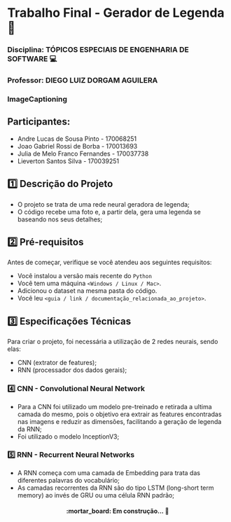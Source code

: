 
# Trabalho Final - Gerador de Legenda 📝
### Disciplina: TÓPICOS ESPECIAIS DE ENGENHARIA DE SOFTWARE 💻
### Professor: DIEGO LUIZ DORGAM AGUILERA 
### ImageCaptioning
## Participantes:
- Andre Lucas de Sousa Pinto -  170068251
-  Joao Gabriel Rossi de Borba -  170013693
- Julia de Melo Franco Fernandes - 170037738
- Lieverton Santos Silva - 170039251


## :one: Descrição do Projeto
- O projeto se trata de uma rede neural geradora de legenda;
- O código recebe uma foto e, a partir dela, gera uma legenda se baseando nos seus detalhes;

## :two: Pré-requisitos

Antes de começar, verifique se você atendeu aos seguintes requisitos:
<!---Estes são apenas requisitos de exemplo. Adicionar, duplicar ou remover conforme necessário--->
* Você instalou a versão mais recente do `Python`
* Você tem uma máquina `<Windows / Linux / Mac>`.
* Adicionou o dataset na mesma pasta do código.
* Você leu `<guia / link / documentação_relacionada_ao_projeto>`.

## :three: Especificações Técnicas
Para criar o projeto, foi necessária a utilização de 2 redes neurais, sendo elas:
- CNN (extrator de features);
- RNN (processador dos dados gerais);
 
### :four: CNN - Convolutional Neural Network
- Para a CNN foi utilizado um modelo pre-treinado e retirada a ultima camada do mesmo, pois o objetivo era extrair as features encontradas nas imagens e reduzir as dimensões, facilitando a geração de legenda da RNN;
- Foi utilizado o modelo InceptionV3;
 
### :five: RNN - Recurrent Neural Networks
- A RNN começa com uma camada de Embedding para trata das diferentes palavras do vocabulário;
- As camadas recorrentes da RNN são do tipo LSTM (long-short term memory) ao invés de GRU ou uma célula RNN padrão;

<h4 align="center"> 
	:mortar_board: Em construção...  🚧
</h4>
